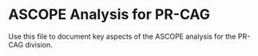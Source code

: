 # ASCOPE Analysis for PR-CAG

Use this file to document key aspects of the ASCOPE analysis for the PR-CAG division.
